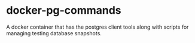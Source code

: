 # docker-pg-commands
A docker container that has the postgres client tools along with scripts for managing testing database snapshots.
